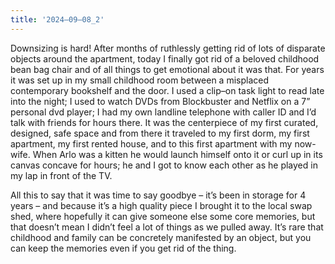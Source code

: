 ```yaml
---
title: '2024–09–08_2'
---
```

Downsizing is hard! After months of ruthlessly getting rid of lots of disparate objects around the apartment, today I finally got rid of a beloved childhood bean bag chair and of all things to get emotional about it was that. For years it was set up in my small childhood room between a misplaced contemporary bookshelf and the door. I used a clip–on task light to read late into the night; I used to watch DVDs from Blockbuster and Netflix on a 7” personal dvd player; I had my own landline telephone with caller ID and I’d talk with friends for hours there. It was the centerpiece of my first curated, designed, safe space and from there it traveled to my first dorm, my first apartment, my first rented house, and to this first apartment with my now-wife. When Arlo was a kitten he would launch himself onto it or curl up in its canvas concave for hours; he and I got to know each other as he played in my lap in front of the TV.

All this to say that it was time to say goodbye – it’s been in storage for 4 years – and because it’s a high quality piece I brought it to the local swap shed, where hopefully it can give someone else some core memories, but that doesn’t mean I didn’t feel a lot of things as we pulled away. It’s rare that childhood and family can be concretely manifested by an object, but you can keep the memories even if you get rid of the thing.

